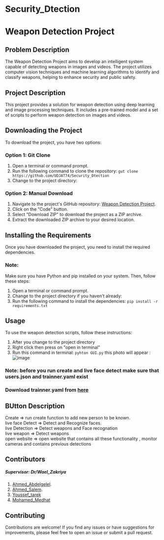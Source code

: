 # Security_Dtection

# Weapon Detection Project

## Problem Description
The Weapon Detection Project aims to develop an intelligent system capable of detecting weapons in images and videos. The project utilizes computer vision techniques and machine learning algorithms to identify and classify weapons, helping to enhance security and public safety.

## Project Description
This project provides a solution for weapon detection using deep learning and image processing techniques. It includes a pre-trained model and a set of scripts to perform weapon detection on images and videos.

## Downloading the Project
To download the project, you have two options:

### Option 1: Git Clone
1. Open a terminal or command prompt.
2. Run the following command to clone the repository: `gut clone https://github.com/UDJAT74/Security_Dtection`
3. Change to the project directory:

### Option 2: Manual Download
1. Navigate to the project's GitHub repository: [Weapon Detection Project](https://github.com/UDJAT74/Security_Dtection).
2. Click on the "Code" button.
3. Select "Download ZIP" to download the project as a ZIP archive.
4. Extract the downloaded ZIP archive to your desired location.

## Installing the Requirements
Once you have downloaded the project, you need to install the required dependencies.
### Note: 
Make sure you have Python and pip installed on your system. Then, follow these steps:

1. Open a terminal or command prompt.
2. Change to the project directory if you haven't already:
3. Run the following command to install the dependencies: `pip install -r requirements.txt`


## Usage
To use the weapon detection scripts, follow these instructions:
1. After you change to the project directory 
2. Right click then press on "open in terminal"
3. Run this command in terminal: `pyhton GUI.py` this photo will appear :  
 ![image](https://github.com/UDJAT74/Security_Dtection/assets/128726786/3c5e73ed-160d-4de3-879e-7b9e0c829807)
### Note: before you run create and live face detect make sure that users.json and trainner.yaml exist <br/>
### Download trainner.yaml from [here](https://drive.google.com/file/d/1dZpsA0xy-_Ar61lADLfczGcTg64552hM/view?usp=sharing)
## BUtton Description

Create => run create function to add new person to be known.<br/>
live face Detect => Detect and Recognize faces. <br/>
live Detection => Detect weapons and Face recognation <br/>
live weapon => Detect weapons <br/>
open website => open website that contains all these functionality , monitor cameras and contains previous detections


## Contributors
##### Supervisor: Dr/Wael_Zakriya
1. [Ahmed_Abdelgelel](https://github.com/Ahmed-abdelgalil).
2. [Ahmed_Salem](https://github.com/el3amed74).
3. [Youssef_tarek](https://github.com/yousseftarek2001)
4. [Mohamed_Medhat](https://github.com/mohamedmedhat1)

## Contributing
Contributions are welcome! If you find any issues or have suggestions for improvements, please feel free to open an issue or submit a pull request.




